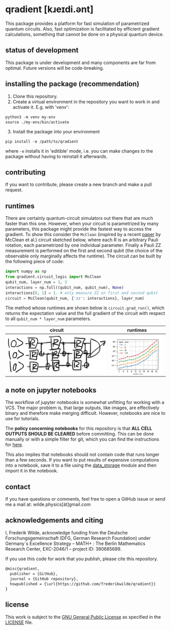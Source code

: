 # qradient [kɹeɪdi.ənt]
This package provides a platform for fast simulation of parametrized quantum circuits.
Also, fast optimization is facilitated by efficient gradient calculations, something that cannot be done on a physical quantum device.

## status of development
This package is under development and many components are far from optimal. Future versions will be code-breaking.

## installing the package (recommendation)
1) Clone this repository.
2) Create a virtual environment in the repository you want to work in and activate it. E.g. with 'venv':
```
python3 -m venv my-env
source ./my-env/bin/activate
```
3) Install the package into your environment
```
pip install -e /path/to/qradient
```
where ```-e``` installs it in 'editible' mode, i.e. you can make changes to the package without having to reinstall it afterwards.

## contributing
If you want to contribute, please create a new branch and make a pull request.

## runtimes
There are certainly quantum-circuit simulators out there that are much faster than this one.
However, when your circuit is parametrized by many parameters, this package might provide the fastest way to access the gradient.
To show this consider the ```McClean``` (inspired by a recent [paper](https://www.nature.com/articles/s41467-018-07090-4) by McClean et al.) circuit sketched below, where each R is an arbitrary Pauli rotation, each parametrized by one individual parameter.
Finally a Pauli ZZ measurement is performed on the first and second qubit (the choice of the observable only marginally affects the runtime).
The circuit can be built by the following piece of code:
```python
import numpy as np
from qradient.circuit_logic import McClean
qubit_num, layer_num = 3, 3
interactions = np.full((qubit_num, qubit_num), None)
interactions[0, 1] = 1. # only measure ZZ on first and second qubit
circuit = McClean(qubit_num, {'zz': interactions}, layer_num)
```
The method whose runtimes are shown below is `circuit.grad_run()`, which returns the expectation value and the full gradient of the circuit with respect to all `qubit_num * layer_num` parameters.

| circuit | runtimes |
| ------- | -------- |
| ![McClean circuit](https://github.com/frederikwilde/qradient/blob/master/images/mcclean_sketch.png) | ![runtime diagram](https://github.com/frederikwilde/qradient/blob/master/images/mcclean_timing.png) |

## a note on jupyter notebooks
The workflow of jupyter notebooks is somewhat unfitting for working with a VCS.
The major problem is, that large outputs, like images, are effectively binary and therefore make merging difficult.
However, notebooks are nice to use for tutorials.

The **policy concerning notebooks** for this repository is that **ALL CELL OUTPUTS SHOULD BE CLEARED** before committing.
This can be done manually or with a simple filter for git, which you can find the instructions for [here](https://intoli.com/blog/jupyter-notebooks-git/).

This also implies that notebooks should not contain code that runs longer than a few seconds.
If you want to put results of expensive computations into a notebook, save it to a file using the [data_storage](https://github.com/frederikwilde/qradient/blob/master/tutorials/data-storage.ipynb) module and then import it in the notebook.

## contact
If you have questions or comments, feel free to open a GitHub issue or send me a mail at: wilde.physics[ät]gmail.com

## acknowledgements and citing
I, Frederik Wilde, acknowledge funding from the Deutsche Forschungsgemeinschaft (DFG, German Research Foundation) under Germany´s Excellence Strategy – MATH+ : The Berlin Mathematics Research Center, EXC-2046/1 – project ID: 390685689.

If you use this code for work that you publish, please cite this repository.
```
@misc{qradient,
  publisher = {GitHub},
  journal = {GitHub repository},
  howpublished = {\url{https://github.com/frederikwilde/qradient}}
}
```

## license
This work is subject to the [GNU General Public License](https://www.gnu.org/licenses/gpl-3.0.txt) as specified in the [LICENSE](https://github.com/frederikwilde/qradient/blob/master/LICENSE) file.

